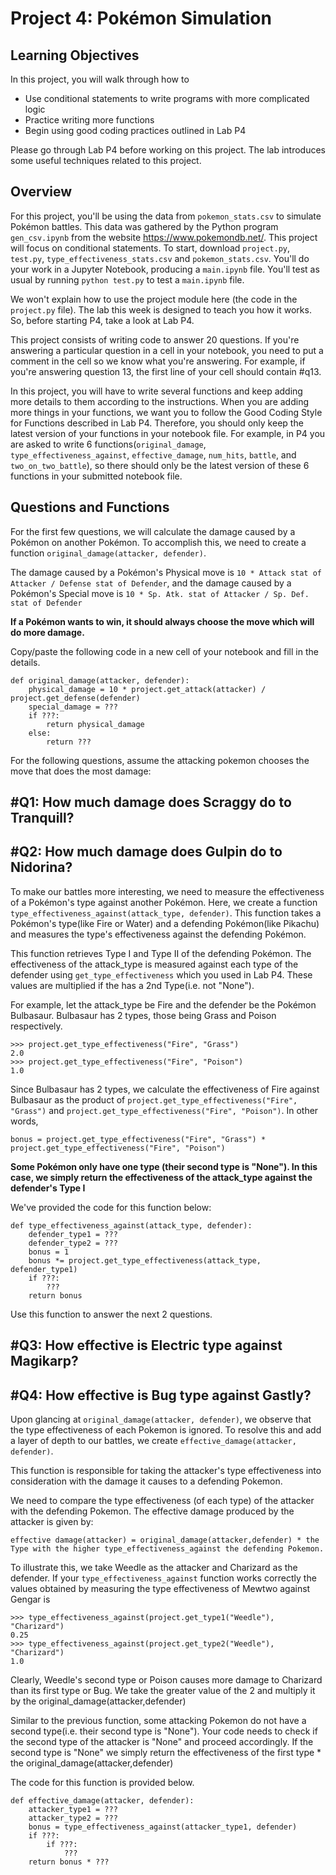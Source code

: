# Project 4: Pokémon Simulation

## Learning Objectives

In this project, you will walk through how to

  * Use conditional statements to write programs with more complicated logic
  * Practice writing more functions
  * Begin using good coding practices outlined in Lab P4
  
Please go through Lab P4 before working on this project. The lab introduces some useful techniques related to this project.

## Overview

For this project, you'll be using the data from `pokemon_stats.csv` to simulate Pokémon battles. This data was gathered by the Python program `gen_csv.ipynb` from the website https://www.pokemondb.net/. This project will focus on conditional statements. To start, download `project.py`, `test.py`, `type_effectiveness_stats.csv` and `pokemon_stats.csv`. You'll do your work in a Jupyter Notebook, producing a `main.ipynb` file. You'll test as usual by running `python test.py` to test a `main.ipynb` file.

We won't explain how to use the project module here (the code in the `project.py` file). The lab this week is designed to teach you how it works. So, before starting P4, take a look at Lab P4.

This project consists of writing code to answer 20 questions. If you're answering a particular question in a cell in your notebook, you need to put a comment in the cell so we know what you're answering. For example, if you're answering question 13, the first line of your cell should contain #q13.

In this project, you will have to write several functions and keep adding more details to them according to the instructions. When you are adding more things in your functions, we want you to follow the Good Coding Style for Functions described in Lab P4. Therefore, you should only keep the latest version of your functions in your notebook file. For example, in P4 you are asked to write 6 functions(`original_damage`, `type_effectiveness_against`, `effective_damage`, `num_hits`, `battle`, and `two_on_two_battle`), so there should only be the latest version of these 6 functions in your submitted notebook file.

## Questions and Functions

For the first few questions, we will calculate the damage caused by a Pokémon on another Pokémon. To accomplish this, we need to create a function `original_damage(attacker, defender)`. 

The damage caused by a Pokémon's Physical move is `10 * Attack stat of Attacker / Defense stat of Defender`, and the damage caused by a Pokémon's Special move is `10 * Sp. Atk. stat of Attacker / Sp. Def. stat of Defender`

**If a Pokémon wants to win, it should always choose the move which will do more damage.**

Copy/paste the following code in a new cell of your notebook and fill in the details.

```
def original_damage(attacker, defender):
    physical_damage = 10 * project.get_attack(attacker) / project.get_defense(defender)
    special_damage = ???
    if ???:
        return physical_damage
    else:
        return ???
```
For the following questions, assume the attacking pokemon chooses the move that does the most damage:

## #Q1: How much damage does Scraggy do to Tranquill?
## #Q2: How much damage does Gulpin do to Nidorina?

To make our battles more interesting, we need to measure the effectiveness of a Pokémon's type against another Pokémon. Here, we create a function `type_effectiveness_against(attack_type, defender)`. This function takes a Pokémon's type(like Fire or Water) and a defending Pokémon(like Pikachu) and measures the type's effectiveness against the defending Pokémon. 

This function retrieves Type I and Type II of the defending Pokémon. The effectiveness of the attack_type is measured against each type of the defender using `get_type_effectiveness` which you used in Lab P4. These values are multiplied if the has a 2nd Type(i.e. not "None").

For example, let the attack_type be Fire and the defender be the Pokémon Bulbasaur. Bulbasaur has 2 types, those being Grass and Poison respectively.
```
>>> project.get_type_effectiveness("Fire", "Grass")
2.0
>>> project.get_type_effectiveness("Fire", "Poison")
1.0
```
Since Bulbasaur has 2 types, we calculate the effectiveness of Fire against Bulbasaur as the product of `project.get_type_effectiveness("Fire", "Grass")` and `project.get_type_effectiveness("Fire", "Poison")`. In other words,

`bonus = project.get_type_effectiveness("Fire", "Grass") * project.get_type_effectiveness("Fire", "Poison")`

**Some Pokémon only have one type (their second type is "None"). In this case, we simply return the effectiveness of the attack_type against the defender's Type I**

We've provided the code for this function below:
```
def type_effectiveness_against(attack_type, defender):
    defender_type1 = ???
    defender_type2 = ???
    bonus = 1
    bonus *= project.get_type_effectiveness(attack_type, defender_type1)
    if ???:
        ???
    return bonus
```

Use this function to answer the next 2 questions.

## #Q3: How effective is Electric type against Magikarp?
## #Q4: How effective is Bug type against Gastly?

Upon glancing at `original_damage(attacker, defender)`, we observe that the type effectiveness of each Pokemon is ignored. To resolve this and add a layer of depth to our battles, we create `effective_damage(attacker, defender)`. 

This function is responsible for taking the attacker's type effectiveness into consideration with the damage it causes to a defending Pokemon.

We need to compare the type effectiveness (of each type) of the attacker with the defending Pokemon. The effective damage produced by the attacker is given by:

 `effective damage(attacker) = original_damage(attacker,defender) * the Type with the higher type_effectiveness_against the defending Pokemon.`
 
 To illustrate this, we take Weedle as the attacker and Charizard as the defender.
 If your `type_effectiveness_against` function works correctly the values obtained by measuring the type effectiveness of Mewtwo against Gengar is 
 
```
>>> type_effectiveness_against(project.get_type1("Weedle"), "Charizard")
0.25
>>> type_effectiveness_against(project.get_type2("Weedle"), "Charizard")
1.0
```
Clearly, Weedle's second type or Poison causes more damage to Charizard than its first type or Bug.
We take the greater value of the 2 and multiply it by the original_damage(attacker,defender)

Similar to the previous function, some attacking Pokemon do not have a second type(i.e. their second type is "None"). Your code needs to check if the second type of the attacker is "None" and proceed accordingly. If the second type is "None" we simply return the effectiveness of the first type * the original_damage(attacker,defender)

The code for this function is provided below.

```
def effective_damage(attacker, defender):
    attacker_type1 = ???
    attacker_type2 = ???
    bonus = type_effectiveness_against(attacker_type1, defender)
    if ???:
        if ???:
            ???
    return bonus * ???
```

